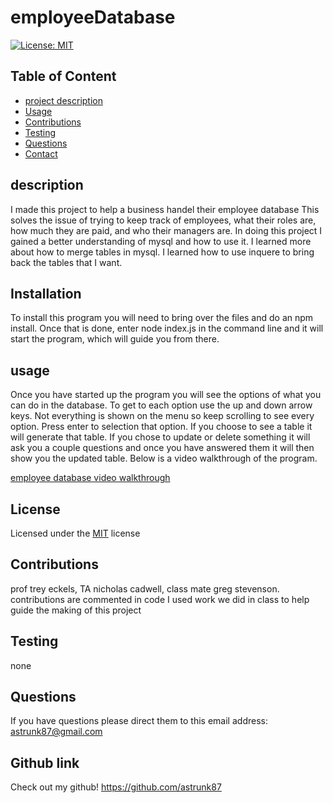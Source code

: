 

# employeeDatabase
[![License: MIT](https://img.shields.io/badge/License-MIT-yellow.svg)](https://opensource.org/licenses/MIT)

## Table of Content 
* [project description](#Description)
* [Usage](#Usage)
* [Contributions](#Contributions)
* [Testing](#Testing)
* [Questions](#Questions)
* [Contact](#Contact)


## description
 I made this project to help a business handel their employee database
 This solves the issue of trying to keep track of employees, what their roles are, how much they are paid, and who their managers are. 
 In doing this project I gained a better understanding of mysql and how to use it. I learned more about how to merge tables in mysql. I learned how to use inquere to bring back the tables that I want. 

## Installation
  To install this program you will need to bring over the files and do an npm install. Once that is done, enter node index.js in the command line and it will start the program, which will guide you from there.

## usage
  Once you have started up the program you will see the options of what you can do in the database. To get to each option use the up and down arrow keys. Not everything is shown on the menu so keep scrolling to see every option. Press enter to selection that option. If you choose to see a table it will generate that table. If you chose to update or delete something it will ask you a couple questions and once you have answered them it will then show you the updated table. Below is a video walkthrough of the program.
  
[employee database video walkthrough](https://github.com/astrunk87/employeeManager/assets/134554632/e20e520b-f626-45d7-8001-0cc8f18b7726)


## License
  Licensed under the [MIT](https://choosealicense.com/licenses/mit/) license 

## Contributions 
  prof trey eckels, TA nicholas cadwell, class mate greg stevenson. contributions are commented in code
  I used work we did in class to help guide the making of this project

## Testing 
  none

## Questions
  If you have questions please direct them to this email address:
  astrunk87@gmail.com
  
## Github link
  Check out my github!
  https://github.com/astrunk87  
  

